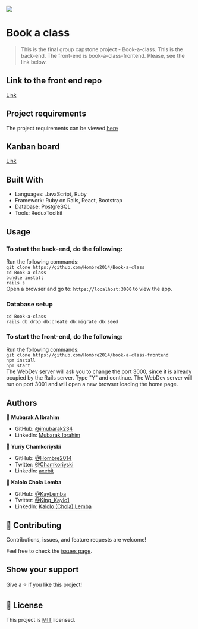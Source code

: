 ![](https://img.shields.io/badge/Microverse-blueviolet)

# Book a class

>  This is the final group capstone project - Book-a-class. This is the back-end. The front-end is book-a-class-frontend. Please, see the link below.

## Link to the front end repo

[Link](https://github.com/Hombre2014/book-a-class-frontend)

## Project requirements

The project requirements can be viewed [here](https://github.com/microverseinc/curriculum-final-capstone/blob/main/projects/business_requirements.md)

## Kanban board

[Link](https://github.com/Hombre2014/Book-a-class/projects/1)

## Built With

- Languages: JavaScript, Ruby
- Framework: Ruby on Rails, React, Bootstrap
- Database: PostgreSQL
- Tools: ReduxToolkit

## Usage

### To start the back-end, do the following:

Run the following commands:</br>
`git clone https://github.com/Hombre2014/Book-a-class`</br>
`cd Book-a-class`</br>
`bundle install`</br>
`rails s`</br>
Open a browser and go to: `https://localhost:3000` to view the app.

### Database setup

`cd Book-a-class`</br>
`rails db:drop db:create db:migrate db:seed`

### To start the front-end, do the following:

Run the following commands:</br>
`git clone https://github.com/Hombre2014/book-a-class-frontend`</br>
`npm install`</br>
`npm start`</br>
The WebDev server will ask you to change the port 3000, since it is already ocupied by the Rails server. Type "Y" and continue. The WebDev server will run on port 3001 and will open a new browser loading the home page.

## Authors

👤 **Mubarak A Ibrahim**

- GitHub: [@imubarak234](https://github.com/imubarak234)
- LinkedIn: [Mubarak Ibrahim](https://www.linkedin.com/in/mubarak-ibrahim-1540a5208/)

👤 **Yuriy Chamkoriyski**

- GitHub: [@Hombre2014](https://github.com/Hombre2014)
- Twitter: [@Chamkoriyski](https://twitter.com/Chamkoriyski)
- LinkedIn: [axebit](https://linkedin.com/in/axebit)

👤 **Kalolo Chola Lemba**

- GitHub: [@KayLemba](https://github.com/KayLemba)
- Twitter: [@King_Kaylo1](https://twitter.com/King_Kaylo1)
- LinkedIn: [Kalolo (Chola) Lemba](https://www.linkedin.com/in/kalolo-lemba-41a8339a/)

## 🤝 Contributing

Contributions, issues, and feature requests are welcome!

Feel free to check the [issues page](https://github.com/Hombre2014/Book-a-class/issues).

## Show your support

Give a ⭐️ if you like this project!

## 📝 License

This project is [MIT](./license.md) licensed.
